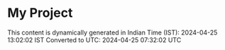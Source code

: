 # My Project

This content is dynamically generated in Indian Time (IST): 2024-04-25 13:02:02 IST
Converted to UTC: 2024-04-25 07:32:02 UTC
